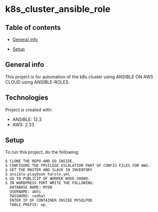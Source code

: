 # k8s_cluster_ansible_role
## Table of contents
* [General info](#general-info)

* [Setup](#setup)

## General info
This project is for automation of the k8s cluster using ANSIBLE ON AWS CLOUD using ANSIBLE-ROLES.

	
## Technologies
Project is created with:
* ANSIBLE: 12.3
* AWS: 2.33

	
## Setup
To run this project, do the following:

```
$ CLONE THE REPO AND GO INSIDE.
$ CONFIGURE THE PRVILEGE ESCALATION PART OF CONFIG FILES FOR AWS.
$ SET THE MASTER AND SLAVE IN INVENTORY
$ ansible-playbook harole.yml
$ GO TO PUBLICIP OF WORKER NODE:30000.
$ IN WORDPRESS PORT WRITE THE FOLLOWING:
  DATABASE NAME: MYDB
  USERNAME: abhi
  PASSWORD: redhat
  ENTER IP OF CONTAINER INSIDE MYSQLPOD
  TABLE_PREFIX: wp_
```
